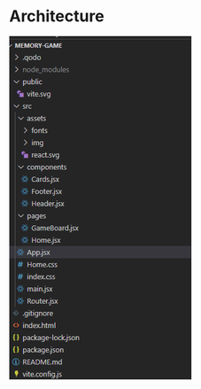 # Architecture 


![Architecture](https://github.com/sebastien-liveyupeng/Memory-Game/blob/dev/public/architecture.png)
